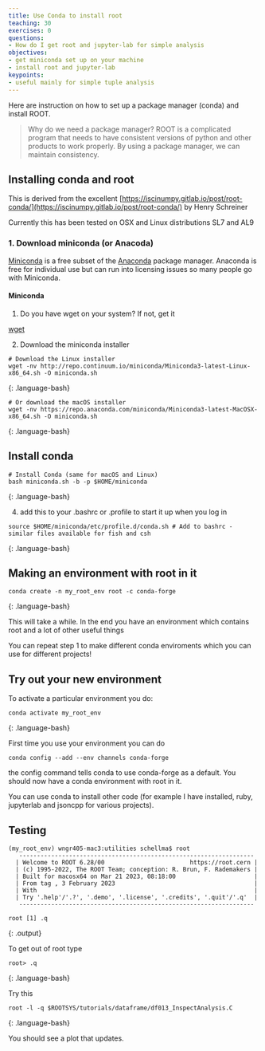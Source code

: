 ```yaml
---
title: Use Conda to install root
teaching: 30
exercises: 0
questions:  
- How do I get root and jupyter-lab for simple analysis
objectives:  
- get miniconda set up on your machine
- install root and jupyter-lab
keypoints:
- useful mainly for simple tuple analysis
---
```


Here are instruction on how to set up a package manager (conda) and install ROOT.

> Why do we need a package manager?  ROOT is a complicated program that needs to have consistent versions of python and other products to work properly. By using a package manager, we can maintain consistency. 

##  Installing conda and root

This is derived from the excellent [https://iscinumpy.gitlab.io/post/root-conda/](https://iscinumpy.gitlab.io/post/root-conda/) by Henry Schreiner

Currently this has been tested on OSX and Linux distributions SL7 and AL9

### 1. Download miniconda (or Anacoda)

[Miniconda](https://docs.anaconda.com/free/miniconda/index.html) is a free subset of the [Anaconda](https://www.anaconda.com/download) package manager.  Anaconda is free for individual use but can run into licensing issues so many people go with Miniconda. 

#### Miniconda

1. Do you have wget on your system? If not, get it 

[wget](https://www.gnu.org/software/wget/)

2. Download the miniconda installer

~~~
# Download the Linux installer
wget -nv http://repo.continuum.io/miniconda/Miniconda3-latest-Linux-x86_64.sh -O miniconda.sh
~~~
{: .language-bash}

~~~
# Or download the macOS installer
wget -nv https://repo.anaconda.com/miniconda/Miniconda3-latest-MacOSX-x86_64.sh -O miniconda.sh
~~~
{: .language-bash}

## Install conda 

~~~
# Install Conda (same for macOS and Linux)
bash miniconda.sh -b -p $HOME/miniconda
~~~
{: .language-bash}

4. add this to your .bashrc or .profile to start it up when you log in

~~~
source $HOME/miniconda/etc/profile.d/conda.sh # Add to bashrc - similar files available for fish and csh
~~~
{: .language-bash}

## Making an environment with root in it

~~~
conda create -n my_root_env root -c conda-forge
~~~
{: .language-bash}

This will take a while. In the end you have an environment which contains root and a lot of other useful things

You can repeat step 1 to make different conda enviroments which you can use for different projects!

## Try out your new environment

To activate a particular environment you do:

~~~
conda activate my_root_env
~~~
{: .language-bash}

First time you use your environment you can do 

~~~
conda config --add --env channels conda-forge 
~~~

the config command tells conda to use conda-forge as a default.   You should now have a conda environment with root in it. 

You can use conda to install other code (for example I have installed, ruby, jupyterlab and jsoncpp for various projects).

## Testing

~~~
(my_root_env) wngr405-mac3:utilities schellma$ root
   ------------------------------------------------------------------
  | Welcome to ROOT 6.28/00                        https://root.cern |
  | (c) 1995-2022, The ROOT Team; conception: R. Brun, F. Rademakers |
  | Built for macosx64 on Mar 21 2023, 08:18:00                      |
  | From tag , 3 February 2023                                       |
  | With                                                             |
  | Try '.help'/'.?', '.demo', '.license', '.credits', '.quit'/'.q'  |
   ------------------------------------------------------------------

root [1] .q
~~~
{: .output}

To get out of root type 

~~~
root> .q
~~~
{: .language-bash}



Try this

~~~
root -l -q $ROOTSYS/tutorials/dataframe/df013_InspectAnalysis.C
~~~
{: .language-bash}

You should see a plot that updates.  

 

